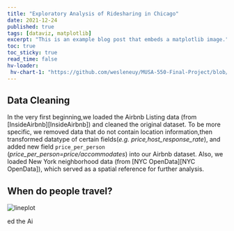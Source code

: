 ```yaml
---
title: "Exploratory Analysis of Ridesharing in Chicago"
date: 2021-12-24
published: true
tags: [dataviz, matplotlib]
excerpt: "This is an example blog post that embeds a matplotlib image."
toc: true
toc_sticky: true
read_time: false
hv-loader:
 hv-chart-1: "https://github.com/wesleneuy/MUSA-550-Final-Project/blob/main/charts/heatmap1.html"
---
```



## Data Cleaning



In the very first beginning,we loaded the Airbnb Listing data (from [InsideAirbnb][InsideAirbnb]) and cleaned the original dataset. To be more specific, we removed data that do not contain location information,then transformed datatype of certain fields(*e.g. price,host_response_rate*), and added new field `price_per_person` (*price_per_person=price/accommodates*) into our Airbnb dataset. Also, we loaded New York neighborhood data (from [NYC OpenData][NYC OpenData]), which served as a spatial reference for further analysis.


## When do people travel?

![lineplot](https://github.com/wesleneuy/MUSA-550-Final-Project/blob/main/charts/lineplottrips.png)

ed the Ai
<div id="hv-chart-1"></div>



